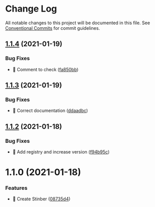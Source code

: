 # Change Log

All notable changes to this project will be documented in this file.
See [Conventional Commits](https://conventionalcommits.org) for commit guidelines.

## [1.1.4](https://github.com/futurevisuals/snipsnip/compare/@futurevisuals/stinber@1.1.3...@futurevisuals/stinber@1.1.4) (2021-01-19)


### Bug Fixes

* 🐛 Comment to check ([fa850bb](https://github.com/futurevisuals/snipsnip/commit/fa850bb1bea3f02157f27781be40b80393783905))





## [1.1.3](https://github.com/futurevisuals/snipsnip/compare/@futurevisuals/stinber@1.1.2...@futurevisuals/stinber@1.1.3) (2021-01-19)


### Bug Fixes

* 🐛 Correct documentation ([ddaadbc](https://github.com/futurevisuals/snipsnip/commit/ddaadbcaf0c1fcf013a6ab4ff9439b5299c4f316))





## [1.1.2](https://github.com/futurevisuals/snipsnip/compare/@futurevisuals/stinber@1.1.0...@futurevisuals/stinber@1.1.2) (2021-01-18)


### Bug Fixes

* 🐛 Add registry and increase version ([f94b95c](https://github.com/futurevisuals/snipsnip/commit/f94b95cacd69765f8e15d0677ed1c7b710dc4f41))





# 1.1.0 (2021-01-18)


### Features

* 🎸 Create Stinber ([08735d4](https://github.com/futurevisuals/snipsnip/commit/08735d44cea2d6251a74232a9e9d82737d7e0c01))
